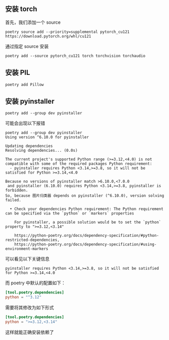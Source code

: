 ## 安装 torch

首先，我们添加一个 source

```shell
poetry source add --priority=supplemental pytorch_cu121 https://download.pytorch.org/whl/cu121
```


通过指定 source 安装

```shell
poetry add --source pytorch_cu121 torch torchvision torchaudio
```

## 安装 PIL

```
poetry add Pillow
```

## 安装 pyinstaller

```shell
poetry add --group dev pyinstaller
```

可能会出现以下报错

```shell
poetry add --group dev pyinstaller
Using version ^6.10.0 for pyinstaller

Updating dependencies
Resolving dependencies... (0.0s)

The current project's supported Python range (>=3.12,<4.0) is not compatible with some of the required packages Python requirement:
  - pyinstaller requires Python <3.14,>=3.8, so it will not be satisfied for Python >=3.14,<4.0

Because no versions of pyinstaller match >6.10.0,<7.0.0
 and pyinstaller (6.10.0) requires Python <3.14,>=3.8, pyinstaller is forbidden.
So, because 图片归类器 depends on pyinstaller (^6.10.0), version solving failed.

  • Check your dependencies Python requirement: The Python requirement can be specified via the `python` or `markers` properties

    For pyinstaller, a possible solution would be to set the `python` property to ">=3.12,<3.14"

    https://python-poetry.org/docs/dependency-specification/#python-restricted-dependencies,
    https://python-poetry.org/docs/dependency-specification/#using-environment-markers
```

可以看见以下关键信息

```
pyinstaller requires Python <3.14,>=3.8, so it will not be satisfied for Python >=3.14,<4.0
```

而 poetry 中默认的配置如下：

```toml
[tool.poetry.dependencies]
python = "^3.12"
```

需要将其修改为如下形式

```toml
[tool.poetry.dependencies]
python = ">=3.12,<3.14"
```

这样就能正确安装依赖了
